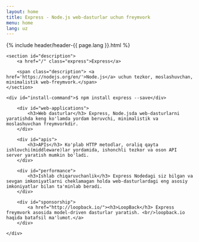 ```yaml
---
layout: home
title: Express - Node.js web-dasturlar uchun freymvork
menu: home
lang: uz
---
```


<section id="home-content">
    {% include header/header-{{ page.lang }}.html %}
    <div id="overlay"></div>

    <section id="description">
        <a href="/" class="express">Express</a>

        <span class="description"> <a href='https://nodejs.org/en/'>Node.js</a> uchun tezkor, moslashuvchan, minimalistik web-freymvork.</span>
    </section>

    <div id="install-command">$ npm install express --save</div>
</section>

<section id="intro">
    <div id="boxes" class="clearfix">

        <div id="web-applications">
            <h3>Web dasturlar</h3> Express, Node.jsda web-dasturlarni yaratishda keng ko'lamda yordam beruvchi, minimalistik va moslashuvchan freymvorkdir.
        </div>

        <div id="apis">
            <h3>APIs</h3> Ko'plab HTTP metodlar, oraliq qayta ishlovchi(middleware)lar yordamida, ishonchli tezkor va oson API server yaratish mumkin bo'ladi.
        </div>

        <div id="performance">
            <h3>Ishlab chiqaruvchanlik</h3> Express Nodedagi siz bilgan va sevgan imkoniyatlarni cheklamagan holda web-dasturlardagi eng asosiy imkoniyatlar bilan ta'minlab beradi.
        </div>

        <div id="sponsorship">
            <a href="http://loopback.io/"><h3>LoopBack</h3> Express freymvork asosida model-driven dasturlar yaratish. <br/>loopback.io haqida batafsil ma'lumot.</a>
        </div>

    </div>
</section>

<!--
<section id="announcements">
  {% include announcement/announcement-{{ page.lang }}.md %}
</section>
-->
